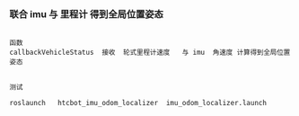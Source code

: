 <!--
/*
 * @Author:lizhenglei01
 * @Date: 2024-07-05 16:28:49
 * @LastEditors: lizhenglei01   2207076701@qq.com
 * @LastEditTime: 2024-07-05 16:28:49
 * @Description: 
 */
-->






###     联合 imu 与  里程计  得到全局位置姿态

```

函数
callbackVehicleStatus  接收  轮式里程计速度   与 imu  角速度 计算得到全局位置姿态


测试

roslaunch   htcbot_imu_odom_localizer  imu_odom_localizer.launch





   

```

